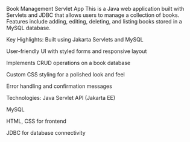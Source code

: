 Book Management Servlet App
This is a Java web application built with Servlets and JDBC that allows users to manage a collection of books.
Features include adding, editing, deleting, and listing books stored in a MySQL database.

Key Highlights:
Built using Jakarta Servlets and MySQL

User-friendly UI with styled forms and responsive layout

Implements CRUD operations on a book database

Custom CSS styling for a polished look and feel

Error handling and confirmation messages

Technologies:
Java Servlet API (Jakarta EE)

MySQL

HTML, CSS for frontend

JDBC for database connectivity

